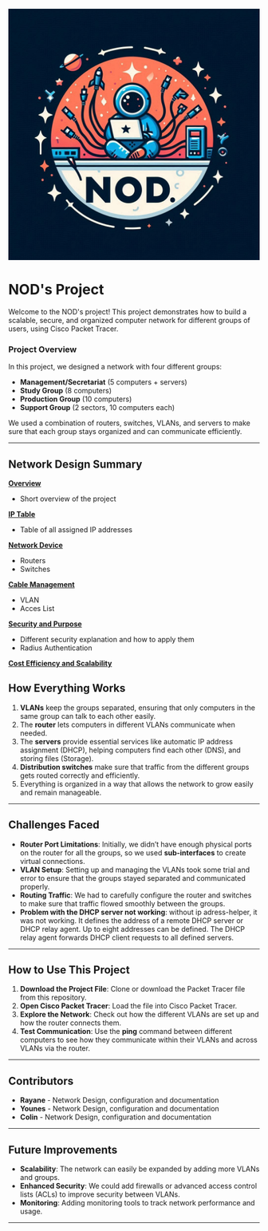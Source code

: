 ![alt text](https://github.com/neo01777/NOD-s-cisco-Project/blob/main/07.%20Contents/NOD's%20logo.jpg)

# **NOD's Project**

Welcome to the NOD's project! This project demonstrates how to build a scalable, secure, and organized computer network for different groups of users, using Cisco Packet Tracer.

### **Project Overview**

In this project, we designed a network with four different groups:
- **Management/Secretariat** (5 computers + servers)
- **Study Group** (8 computers)
- **Production Group** (10 computers)
- **Support Group** (2 sectors, 10 computers each)

We used a combination of routers, switches, VLANs, and servers to make sure that each group stays organized and can communicate efficiently.

---

## **Network Design Summary**
**[Overview](https://github.com/neo01777/NOD-s-cisco-Project/tree/main/01.%20Overview)**
- Short overview of the project

**[IP Table](https://github.com/neo01777/NOD-s-cisco-Project/tree/main/02.%20IP%20Table)**
- Table of all assigned IP addresses

**[Network Device](https://github.com/neo01777/NOD-s-cisco-Project/tree/main/03.%20Network%20Devices)**
- Routers
- Switches

**[Cable Management](https://github.com/neo01777/NOD-s-cisco-Project/tree/main/04.%20Cable%20management)**
- VLAN
- Acces List

**[Security and Purpose](https://github.com/neo01777/NOD-s-cisco-Project/tree/main/04.%20Security%20and%20purposes)**
- Different security explanation and how to apply them
- Radius Authentication
  
**[Cost Efficiency and Scalability](https://github.com/neo01777/NOD-s-cisco-Project/tree/main/05.%20Scalability%20and%20cost%20efficiency)**


## **How Everything Works**

1. **VLANs** keep the groups separated, ensuring that only computers in the same group can talk to each other easily.
2. The **router** lets computers in different VLANs communicate when needed.
3. The **servers** provide essential services like automatic IP address assignment (DHCP), helping computers find each other (DNS), and storing files (Storage).
4. **Distribution switches** make sure that traffic from the different groups gets routed correctly and efficiently.
5. Everything is organized in a way that allows the network to grow easily and remain manageable.

---

## **Challenges Faced**

- **Router Port Limitations**: Initially, we didn’t have enough physical ports on the router for all the groups, so we used **sub-interfaces** to create virtual connections.
- **VLAN Setup**: Setting up and managing the VLANs took some trial and error to ensure that the groups stayed separated and communicated properly.
- **Routing Traffic**: We had to carefully configure the router and switches to make sure that traffic flowed smoothly between the groups.
- **Problem with the DHCP server not working**: without ip adress-helper, it was not working. It defines the address of a remote DHCP server or DHCP relay agent. Up to eight addresses can be defined. The DHCP relay agent forwards DHCP client requests to all defined servers.

---

## **How to Use This Project**

1. **Download the Project File**: Clone or download the Packet Tracer file from this repository.
2. **Open Cisco Packet Tracer**: Load the file into Cisco Packet Tracer.
3. **Explore the Network**: Check out how the different VLANs are set up and how the router connects them.
4. **Test Communication**: Use the **ping** command between different computers to see how they communicate within their VLANs and across VLANs via the router.

---

## **Contributors**

- **Rayane** - Network Design, configuration and documentation
- **Younes** - Network Design, configuration and documentation
- **Colin** - Network Design, configuration and documentation

---

## **Future Improvements**

- **Scalability**: The network can easily be expanded by adding more VLANs and groups.
- **Enhanced Security**: We could add firewalls or advanced access control lists (ACLs) to improve security between VLANs.
- **Monitoring**: Adding monitoring tools to track network performance and usage.

---

